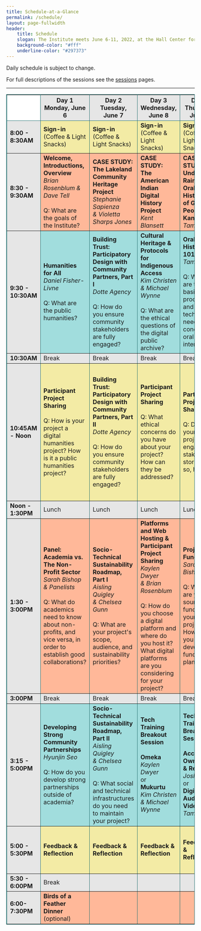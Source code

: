 ```yaml
---
title: Schedule-at-a-Glance
permalink: /schedule/
layout: page-fullwidth
header: 
    title: Schedule
    slogan: The Institute meets June 6-11, 2022, at the Hall Center for the Humanities on the University of Kansas campus. 
    background-color: "#fff"
    underline-color: "#297373"
---
```


Daily schedule is subject to change.

For full descriptions of the sessions see the [sessions](../sessions) pages.

---
<table style="border: 1px solid #297373;" rules="all" cellspacing="0">
<thead>
<tr style="background-color:#e6e6e6">
<th style="background-color:#fff" width="85px"></th>
<th width="15%">Day 1<br />Monday, June 6</th>
<th width="15%">Day 2<br />Tuesday, June 7</th>
<th width="15%">Day 3<br />Wednesday, June 8</th>
<th width="15%">Day 4<br />Thursday, June 9</th>
<th width="15%">Day 5<br />Friday, June 10</th>
<th width="15%">Day 6<br />Saturday, June 11</th>
</tr>
</thead>
<tbody>
<tr style="background-color:#f3eba5">
<td style="background-color:#e6e6e6"><strong>8:00 - 8:30AM</strong></td>
<td><strong>Sign-in</strong><br />(Coffee &amp; Light Snacks)</td>
<td><strong>Sign-in</strong><br />(Coffee &amp; Light Snacks)</td>
<td><strong>Sign-in</strong><br />(Coffee &amp; Light Snacks)</td>
<td><strong>Sign-in</strong><br />(Coffee &amp; Light Snacks)</td>
<td><strong>Sign-in</strong><br />(Coffee &amp; Light Snacks)</td>
<td><strong>Sign-in</strong><br />(Coffee &amp; Light Snacks)</td>
</tr>
<tr style="background-color:#ffb899">
<td style="background-color:#e6e6e6"><strong>8:30 - 9:30AM</strong></td>
<td><strong>Welcome, Introductions, Overview</strong><br /><em>Brian Rosenblum &amp; Dave Tell</em><br /><br />Q: What are the goals of the Institute?</td>
<td>
<strong>CASE STUDY:</strong><br /><strong>The Lakeland</strong><br /><strong>Community Heritage Project</strong><br /><em>Stephanie Sapienza</em><br /><em>&amp; Violetta Sharps Jones</em>
</td>
<td><strong>CASE STUDY:</strong><br /><strong>The American Indian Digital History Project</strong><br /><em>Kent Blansett</em></td>
<td><strong>CASE STUDY:</strong><br /><strong>Under the Rainbow: Oral Histories of GLTIQ People in Kansas</strong><br /><em>Tami Albin</em></td>
<td><strong>CASE STUDY:</strong><br /><strong>Ellas Tienen Nombre</strong> <em><br />Ivonne Ram&iacute;rez</em></td>
<td><strong>CASE STUDY:</strong><br /><strong>The Emmett Till Memory Project</strong> <em>Patrick Weems</em><br /><em>&amp; Dave Tell</em></td>
</tr>
<tr style="background-color:#a1dddd">
<td style="background-color:#e6e6e6"><strong>9:30 - 10:30AM</strong></td>
<td><strong>Humanities for All</strong><br /><em>Daniel Fisher-Livne</em><br /><br />Q: What are the public humanities?</td>
<td>
<strong>Building Trust: Participatory Design with Community Partners, Part I</strong><br /><em>Dotte Agency</em><br /><br />
Q: How do you ensure community stakeholders are fully engaged?
</td>
<td>
<strong>Cultural Heritage &amp; Protocols for Indigenous Access</strong><br /><em>Kim Christen</em><br /><em>&amp; Michael Wynne</em><br /><br />
Q: What are the ethical questions of the digital public archive?
</td>
<td>
<strong>Oral History 101</strong><br /><em>Tami Albin</em><br /><br />
Q: What are the basic processes and technology needs for conducting oral history interviews?
</td>
<td>
<strong>Telling Stories with Maps and Data Visualizations</strong><br /><em>Sylvia Fern&aacute;ndez</em><br /><br />
Q: How can we tell stories effectively using maps and data
</td>
<td>
<strong>Accessible &amp; Inclusive Web Design</strong><br /><em>Kaylen Dwyer</em><br /><em>&amp; Sylvia Fern&aacute;ndez</em><br /><br />
Q: How do you ensure your web-based project is accessible and inclusive?
</td>
</tr>
<tr style="background-color:#e6e6e6">
<td style="background-color:#e6e6e6"><strong>10:30AM</strong></td>
<td>Break</td>
<td>Break</td>
<td>Break</td>
<td>Break</td>
<td>Break</td>
<td>Break</td>
</tr>
<tr style="background-color:#f3eba5">
<td style="background-color:#e6e6e6"><strong>10:45AM - Noon</strong></td>
<td><strong>Participant Project Sharing</strong><br /><br />Q: How is your project a digital humanities project? How is it a public humanities project?</td>
<td>
<strong>Building Trust: Participatory Design with Community Partners, Part II</strong><br /><em>Dotte Agency</em><br /><br />
Q: How do you ensure community stakeholders are fully engaged?
</td>
<td><strong>Participant Project Sharing</strong><br /><br />Q: What ethical concerns do you have about your project? How can they be addressed?</td>
<td><strong>Participant Project Sharing</strong><br /><br />Q: Does your project engage stakeholder stories? If so, how?</td>
<td><strong>Participant Project Sharing</strong><br /><br />Q: What kinds of data does your project use or create? How could you incorporate data visualization into your project?</td>
<td>
<strong>Lightning Talk Workshop</strong>
<br /><br />Each project team develops an 8 minute presentation on: 1) Lessons learned, 2) Project changes, and 3) Goals for the coming year.
</td>
</tr>
<tr style="background-color:#e6e6e6">
<td style="background-color:#e6e6e6"><strong>Noon - 1:30PM</strong></td>
<td>Lunch</td>
<td>Lunch</td>
<td>Lunch</td>
<td>Lunch</td>
<td>Lunch</td>
<td>Lunch</td>
</tr>
<tr style="background-color:#ffb899">
<td style="background-color:#e6e6e6"><strong>1:30 - 3:00PM</strong></td>
<td><strong>Panel: Academia vs. The Non-Profit Sector</strong><br /><em>Sarah Bishop &amp; Panelists</em><br /><br />Q: What do academics need to know about non-profits, and vice versa, in order to establish good collaborations?</td>
<td>
<strong>Socio-Technical Sustainability Roadmap, Part I</strong><br /><em>Aisling Quigley</em><br /><em>&amp; Chelsea Gunn</em><br /><br />
Q: What are your project's scope, audience, and sustainability priorities?
</td>
<td>
<strong>Platforms and Web Hosting &amp; Participant Project Sharing</strong><br /><em>Kaylen Dwyer</em><br /><em>&amp; Brian Rosenblum</em><br /><br />
Q: How do you choose a digital platform and where do you host it? What digital platforms are you considering for your project?
</td>
<td>
<strong>Project Funding</strong><br /><em>Sarah Bishop</em><br /><br />
Q: What are your sources of funding for your project? How wlll you develop a funding plan?
</td>
<td>
<strong>Project Marketing</strong><br /><em>Sarah Bishop</em><br /><br />
Q: How will you market your project to ensure it reaches your intended audiences?
</td>
<td>
<strong>Lightning Talks</strong><br /><br />
6 project teams present for 8 minutes each and receive 5 minutes of feedback.
</td>
</tr>
<tr style="background-color:#e6e6e6">
<td style="background-color:#e6e6e6"><strong>3:00PM</strong></td>
<td>Break</td>
<td>Break</td>
<td>Break</td>
<td>Break</td>
<td>Break</td>
<td>Break</td>
</tr>
<tr style="background-color:#a1dddd">
<td style="background-color:#e6e6e6"><strong>3:15 - 5:00PM</strong></td>
<td><strong>Developing Strong Community Partnerships</strong><br /><em>Hyunjin Seo</em><br /><br />Q: How do you develop strong partnerships outside of academia?</td>
<td>
<strong>Socio-Technical Sustainability Roadmap, Part II</strong><br /><em>Aisling Quigley</em><br /><em>&amp; Chelsea Gunn</em><br /><br />
Q: What social and technical infrastructures do you need to maintain your project?
</td>
<td>
<strong>Tech Training Breakout Session</strong><br /><br />
<strong>Omeka</strong><br /><em>Kaylen Dwyer</em><br />or<br /><strong>Mukurtu</strong><br /><em>Kim Christen</em><br /><em>&amp; Michael Wynne</em>
</td>
<td>
<strong>Tech Training Breakout Session</strong><br /><br />
<strong>Access, Ownership &amp; Reuse</strong><br /><em>Josh Bolick</em><br />or<br /><strong>Digital Audio and Video</strong><br /><em>Tami Albin</em>
</td>
<td>
<strong>Tech Training Breakout Session</strong><br /><br />
<strong>Mapping and Data Visualizing</strong><br /><em>Sylvia Fern&aacute;ndez</em><br />or<br /><strong>Metadata &amp; Data Management</strong><br /><em>Erin Wolfe</em>
</td>
<td>
<strong>Lightning Talks</strong><br /><br />
6 project teams present for 8 minutes each and receive 5 minutes of feedback.
</td>
</tr>
<tr style="background-color:#f3eba5">
<td style="background-color:#e6e6e6"><strong>5:00 - 5:30PM</strong></td>
<td><strong>Feedback &amp; Reflection</strong></td>
<td><strong>Feedback &amp; Reflection</strong></td>
<td><strong>Feedback &amp; Reflection</strong></td>
<td><strong>Feedback &amp; Reflection</strong></td>
<td><strong>Feedback &amp; Reflection</strong></td>
<td><strong>Reflection, Feedback,<br />Wrap-up</strong><br /><em>Brian Rosenblum</em><br /><em>&amp; Dave Tell</em></td>
</tr>
<tr style="background-color:#e6e6e6">
<td style="background-color:#e6e6e6"><strong>5:30 - 6:00PM</strong></td>
<td>Break</td>
<td>&nbsp;</td>
<td>&nbsp;</td>
<td>&nbsp;</td>
<td>&nbsp;</td>
<td>&nbsp;</td>
</tr>
<tr style="background-color:#ffb899">
<td style="background-color:#e6e6e6"><strong>6:00- 7:30PM</strong></td>
<td><strong>Birds of a Feather Dinner</strong> (optional)</td>
<td>&nbsp;</td>
<td>&nbsp;</td>
<td>&nbsp;</td>
<td>&nbsp;</td>
<td>&nbsp;</td>
</tr>
</tbody>
</table>


